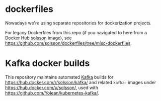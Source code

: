 # dockerfiles

Nowadays we're using separate repositories for dockerization projects.

For legacy Dockerfiles from this repo (if you navigated to here from a Docker Hub [solsson](https://hub.docker.com/u/solsson/) image),
see https://github.com/solsson/dockerfiles/tree/misc-dockerfiles.

# Kafka docker builds

This repository maintains automated [Kafka](http://kafka.apache.org/) builds for https://hub.docker.com/r/solsson/kafka/
and related `kafka-` images under https://hub.docker.com/u/solsson/, used with https://github.com/Yolean/kubernetes-kafka/.

